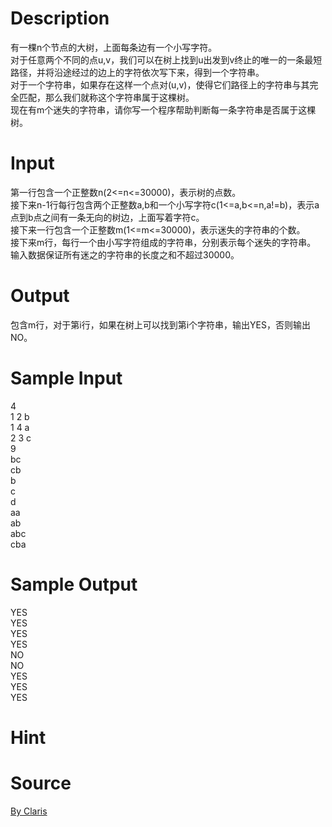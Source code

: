 
# Description

<div class="content"><div>有一棵n个节点的大树，上面每条边有一个小写字符。</div>
<div>对于任意两个不同的点u,v，我们可以在树上找到u出发到v终止的唯一的一条最短路径，并将沿途经过的边上的字符依次写下来，得到一个字符串。</div>
<div>对于一个字符串，如果存在这样一个点对(u,v)，使得它们路径上的字符串与其完全匹配，那么我们就称这个字符串属于这棵树。</div>
<div>现在有m个迷失的字符串，请你写一个程序帮助判断每一条字符串是否属于这棵树。</div>
<p></p></div>

# Input

<div class="content"><div>第一行包含一个正整数n(2&lt;=n&lt;=30000)，表示树的点数。</div>
<div>接下来n-1行每行包含两个正整数a,b和一个小写字符c(1&lt;=a,b&lt;=n,a!=b)，表示a点到b点之间有一条无向的树边，上面写着字符c。</div>
<div>接下来一行包含一个正整数m(1&lt;=m&lt;=30000)，表示迷失的字符串的个数。</div>
<div>接下来m行，每行一个由小写字符组成的字符串，分别表示每个迷失的字符串。</div>
<div>输入数据保证所有迷之的字符串的长度之和不超过30000。</div>
<p></p></div>

# Output

<div class="content"><div>包含m行，对于第i行，如果在树上可以找到第i个字符串，输出YES，否则输出NO。</div>
<p></p></div>

# Sample Input

<div class="content"><span class="sampledata">4<br/>
1 2 b<br/>
1 4 a<br/>
2 3 c<br/>
9<br/>
bc<br/>
cb<br/>
b<br/>
c<br/>
d<br/>
aa<br/>
ab<br/>
abc<br/>
cba</span></div>

# Sample Output

<div class="content"><span class="sampledata">YES<br/>
YES<br/>
YES<br/>
YES<br/>
NO<br/>
NO<br/>
YES<br/>
YES<br/>
YES</span></div>

# Hint

<div class="content"><p></p></div>

# Source

<div class="content"><p><a href="problemset.php?search=By Claris">By Claris</a></p></div>

